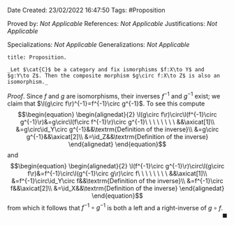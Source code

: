 <div class="topSpace"></div>

Date Created: 23/02/2022 16:47:50
Tags: #Proposition

Proved by: _Not Applicable_
References: _Not Applicable_
Justifications: _Not Applicable_

Specializations: _Not Applicable_
Generalizations: _Not Applicable_

``` ad-Proposition
title: Proposition.

_Let $\cat{C}$ be a category and fix ismorphisms $f:X\to Y$ and $g:Y\to Z$. Then the composite morphism $g\circ f:X\to Z$ is also an isomorphism._

```

_Proof_. Since $f$ and $g$ are isomorphisms, their inverses $f^{-1}$ and $g^{-1}$ exist; we claim that $\l(g\circ f\r)^{-1}=f^{-1}\circ g^{-1}$. To see this compute
$$\begin{equation}
    \begin{alignedat}{2}
        \l(g\circ f\r)\circ\l(f^{-1}\circ g^{-1}\r)&=g\circ\l(f\circ f^{-1}\r)\circ g^{-1}\ \ \ \ \ \ \ \ &&\axicat[1]\\
        &=g\circ\id_Y\circ g^{-1}&&\textrm{Definition of the inverse}\\
        &=g\circ g^{-1}&&\axicat[2]\\
        &=\id_Z&&\textrm{Definition of the inverse}
    \end{alignedat}
\end{equation}$$
and
$$\begin{equation}
    \begin{alignedat}{2}
        \l(f^{-1}\circ g^{-1}\r)\circ\l(g\circ f\r)&=f^{-1}\circ\l(g^{-1}\circ g\r)\circ f\ \ \ \ \ \ \ \ &&\axicat[1]\\
        &=f^{-1}\circ\id_Y\circ f&&\textrm{Definition of the inverse}\\
        &=f^{-1}\circ f&&\axicat[2]\\
        &=\id_X&&\textrm{Definition of the inverse}
    \end{alignedat}
\end{equation}$$
from which it follows that $f^{-1}\circ g^{-1}$ is both a left and a right-inverse of $g\circ f$.<span style="float:right;">$\blacksquare$</span>
